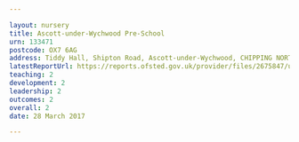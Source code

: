 ```yaml
---

layout: nursery
title: Ascott-under-Wychwood Pre-School
urn: 133471
postcode: OX7 6AG
address: Tiddy Hall, Shipton Road, Ascott-under-Wychwood, CHIPPING NORTON, Oxfordshire, OX7 6AG
latestReportUrl: https://reports.ofsted.gov.uk/provider/files/2675847/urn/133471.pdf
teaching: 2
development: 2
leadership: 2
outcomes: 2
overall: 2
date: 28 March 2017

---
```

